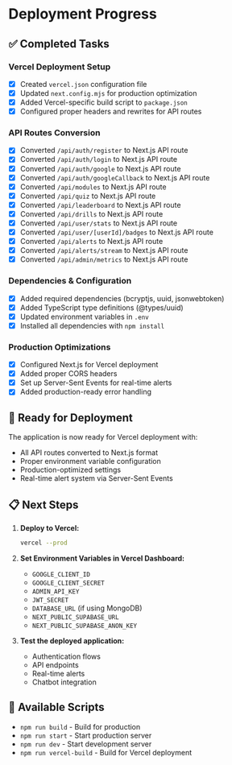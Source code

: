 # Deployment Progress

## ✅ Completed Tasks

### Vercel Deployment Setup
- [x] Created `vercel.json` configuration file
- [x] Updated `next.config.mjs` for production optimization
- [x] Added Vercel-specific build script to `package.json`
- [x] Configured proper headers and rewrites for API routes

### API Routes Conversion
- [x] Converted `/api/auth/register` to Next.js API route
- [x] Converted `/api/auth/login` to Next.js API route
- [x] Converted `/api/auth/google` to Next.js API route
- [x] Converted `/api/auth/googleCallback` to Next.js API route
- [x] Converted `/api/modules` to Next.js API route
- [x] Converted `/api/quiz` to Next.js API route
- [x] Converted `/api/leaderboard` to Next.js API route
- [x] Converted `/api/drills` to Next.js API route
- [x] Converted `/api/user/stats` to Next.js API route
- [x] Converted `/api/user/[userId]/badges` to Next.js API route
- [x] Converted `/api/alerts` to Next.js API route
- [x] Converted `/api/alerts/stream` to Next.js API route
- [x] Converted `/api/admin/metrics` to Next.js API route

### Dependencies & Configuration
- [x] Added required dependencies (bcryptjs, uuid, jsonwebtoken)
- [x] Added TypeScript type definitions (@types/uuid)
- [x] Updated environment variables in `.env`
- [x] Installed all dependencies with `npm install`

### Production Optimizations
- [x] Configured Next.js for Vercel deployment
- [x] Added proper CORS headers
- [x] Set up Server-Sent Events for real-time alerts
- [x] Added production-ready error handling

## 🚀 Ready for Deployment

The application is now ready for Vercel deployment with:
- All API routes converted to Next.js format
- Proper environment variable configuration
- Production-optimized settings
- Real-time alert system via Server-Sent Events

## 📋 Next Steps

1. **Deploy to Vercel:**
   ```bash
   vercel --prod
   ```

2. **Set Environment Variables in Vercel Dashboard:**
   - `GOOGLE_CLIENT_ID`
   - `GOOGLE_CLIENT_SECRET`
   - `ADMIN_API_KEY`
   - `JWT_SECRET`
   - `DATABASE_URL` (if using MongoDB)
   - `NEXT_PUBLIC_SUPABASE_URL`
   - `NEXT_PUBLIC_SUPABASE_ANON_KEY`

3. **Test the deployed application:**
   - Authentication flows
   - API endpoints
   - Real-time alerts
   - Chatbot integration

## 🔧 Available Scripts

- `npm run build` - Build for production
- `npm run start` - Start production server
- `npm run dev` - Start development server
- `npm run vercel-build` - Build for Vercel deployment
